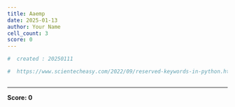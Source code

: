 ```yaml
---
title: Aaemp
date: 2025-01-13
author: Your Name
cell_count: 3
score: 0
---
```


```python
#  created : 20250111
```


```python
#  https://www.scientecheasy.com/2022/09/reserved-keywords-in-python.html/
```


```python

```


---
**Score: 0**